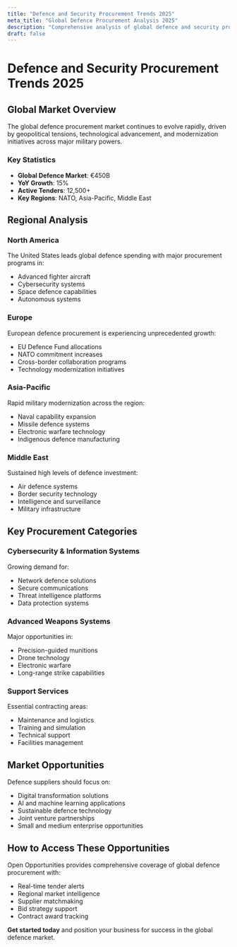 ```yaml
---
title: "Defence and Security Procurement Trends 2025"
meta_title: "Global Defence Procurement Analysis 2025"
description: "Comprehensive analysis of global defence and security procurement trends, market opportunities, and regional insights for 2025."
draft: false
---
```


# Defence and Security Procurement Trends 2025

## Global Market Overview

The global defence procurement market continues to evolve rapidly, driven by geopolitical tensions, technological advancement, and modernization initiatives across major military powers.

### Key Statistics

- **Global Defence Market**: €450B
- **YoY Growth**: 15%
- **Active Tenders**: 12,500+
- **Key Regions**: NATO, Asia-Pacific, Middle East

## Regional Analysis

### North America

The United States leads global defence spending with major procurement programs in:
- Advanced fighter aircraft
- Cybersecurity systems
- Space defence capabilities
- Autonomous systems

### Europe

European defence procurement is experiencing unprecedented growth:
- EU Defence Fund allocations
- NATO commitment increases
- Cross-border collaboration programs
- Technology modernization initiatives

### Asia-Pacific

Rapid military modernization across the region:
- Naval capability expansion
- Missile defence systems
- Electronic warfare technology
- Indigenous defence manufacturing

### Middle East

Sustained high levels of defence investment:
- Air defence systems
- Border security technology
- Intelligence and surveillance
- Military infrastructure

## Key Procurement Categories

### Cybersecurity & Information Systems

Growing demand for:
- Network defence solutions
- Secure communications
- Threat intelligence platforms
- Data protection systems

### Advanced Weapons Systems

Major opportunities in:
- Precision-guided munitions
- Drone technology
- Electronic warfare
- Long-range strike capabilities

### Support Services

Essential contracting areas:
- Maintenance and logistics
- Training and simulation
- Technical support
- Facilities management

## Market Opportunities

Defence suppliers should focus on:
- Digital transformation solutions
- AI and machine learning applications
- Sustainable defence technology
- Joint venture partnerships
- Small and medium enterprise opportunities

## How to Access These Opportunities

Open Opportunities provides comprehensive coverage of global defence procurement with:
- Real-time tender alerts
- Regional market intelligence
- Supplier matchmaking
- Bid strategy support
- Contract award tracking

**Get started today** and position your business for success in the global defence market.
